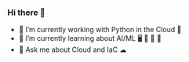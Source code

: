 ### Hi there 👋

- 🔭 I’m currently working with Python in the Cloud 🐍
- 🌱 I’m currently learning about AI/ML 🖥️ 🧠 🔮 🤖
- 💬 Ask me about Cloud and IaC ☁

<!--
**larssonandreas/larssonandreas** is a ✨ _special_ ✨ repository because its `README.md` (this file) appears on your GitHub profile
Here are some ideas to get you started



- 👯 I’m looking to collaborate on ...
- 🤔 I’m looking for help with ...
- 📫 How to reach me: ...
- 😄 Pronouns: ...
- ⚡ Fun fact: ...
-->
